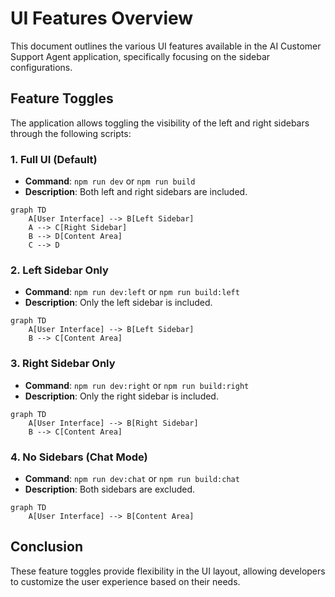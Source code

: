 # UI Features Overview

This document outlines the various UI features available in the AI Customer Support Agent application, specifically focusing on the sidebar configurations.

## Feature Toggles

The application allows toggling the visibility of the left and right sidebars through the following scripts:

### 1. Full UI (Default)
- **Command**: `npm run dev` or `npm run build`
- **Description**: Both left and right sidebars are included.

```mermaid
graph TD
    A[User Interface] --> B[Left Sidebar]
    A --> C[Right Sidebar]
    B --> D[Content Area]
    C --> D
```

### 2. Left Sidebar Only
- **Command**: `npm run dev:left` or `npm run build:left`
- **Description**: Only the left sidebar is included.

```mermaid
graph TD
    A[User Interface] --> B[Left Sidebar]
    B --> C[Content Area]
```

### 3. Right Sidebar Only
- **Command**: `npm run dev:right` or `npm run build:right`
- **Description**: Only the right sidebar is included.

```mermaid
graph TD
    A[User Interface] --> B[Right Sidebar]
    B --> C[Content Area]
```

### 4. No Sidebars (Chat Mode)
- **Command**: `npm run dev:chat` or `npm run build:chat`
- **Description**: Both sidebars are excluded.

```mermaid
graph TD
    A[User Interface] --> B[Content Area]
```

## Conclusion

These feature toggles provide flexibility in the UI layout, allowing developers to customize the user experience based on their needs.
